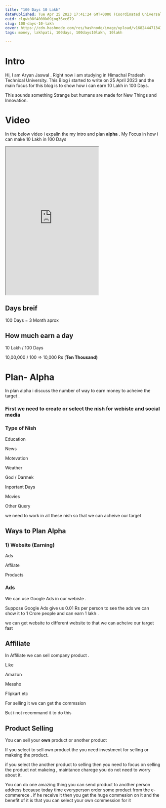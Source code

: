 ```yaml
---
title: "100 Days 10 Lakh"
datePublished: Tue Apr 25 2023 17:41:24 GMT+0000 (Coordinated Universal Time)
cuid: clgwk08f4000k09jog36xc679
slug: 100-days-10-lakh
cover: https://cdn.hashnode.com/res/hashnode/image/upload/v1682444713415/9770fb9c-80b1-4101-8840-1f3f078f70c3.png
tags: money, lakhpati, 100days, 100days10lakh, 10lakh

---
```


# Intro

Hi, I am Aryan Jaswal . Right now i am studying in Himachal Pradesh Technical University. This Blog i started to write on 25 April 2023 and the main focus for this blog is to show how i can earn 10 Lakh in 100 Days.

This sounds something Strange but humans are made for New Things and Innovation.

# Video

In the below video i expalin the my intro and plan **alpha** . My Focus in how i can make 10 Lakh in 100 Days

<iframe src="https://drive.google.com/file/d/1pI1cPgHSTp3-U1v3GqTWSc7oEGB8_xIG/preview" width="auto" height="480" allow="autoplay"></iframe>

## Days breif

100 Days = 3 Month aprox

## How much earn a day

10 Lakh / 100 Days

10,00,000 / 100 =&gt; 10,000 Rs (**Ten Thousand)**

# Plan- Alpha

In plan alpha i discuss the number of way to earn money to acheive the target .

### **First we need to create or select the nish** for webiste and social media

### Type of Nish

Education

News

Motevation

Weather

God / Darmek

Inportant Days

Movies

Other Query

we need to work in all these nish so that we can acheive our target

## Ways to Plan Alpha

### 1) Website (Earning)

Ads

Affilate

Products

### Ads

We can use Google Ads in our webiste .

Suppose Google Ads give us 0.01 Rs per person to see the ads we can show it to 1 Crore people and can earn 1 lakh .

we can get website to different website to that we can acheive our target fast

## Affiliate

In Affiliate we can sell company product .

Like

Amazon

Messho

Flipkart etc

For selling it we can get the commssion

But i not recommand it to do this

## Product Selling

You can sell your **own** product or another product

If you select to sell own product the you need investment for selling or makeing the product.

if you select the another product to selling then you need to focus on selling the product not makeing , maintance charege you do not need to worry about it.

You can do one amazing thing you can send product to another person address because today time everyperson order some product from the e-commerece . if he receive it then you get the huge commesion on it and the benefit of it is that you can select your own commession for it